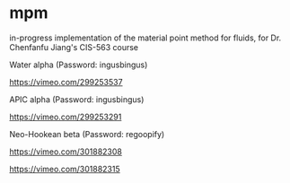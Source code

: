 # mpm
in-progress implementation of the material point method for fluids, for Dr. Chenfanfu Jiang's CIS-563 course

Water alpha (Password: ingusbingus)

https://vimeo.com/299253537

APIC alpha (Password: ingusbingus)

https://vimeo.com/299253291

Neo-Hookean beta (Password: regoopify)

https://vimeo.com/301882308

https://vimeo.com/301882315
